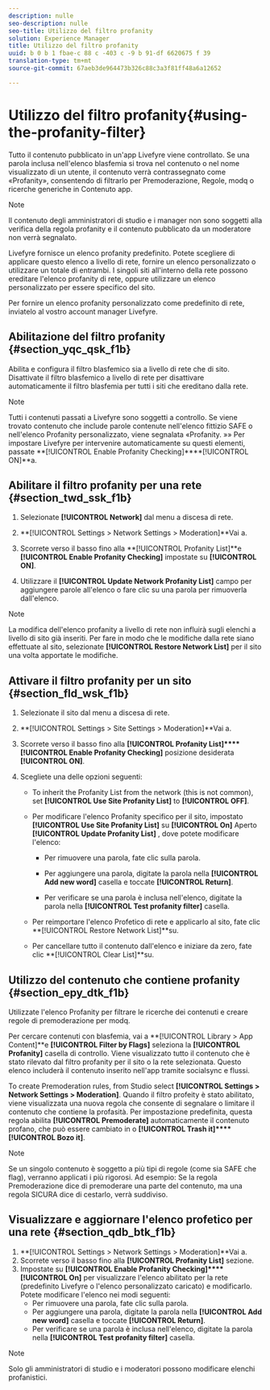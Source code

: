 ```yaml
---
description: nulle
seo-description: nulle
seo-title: Utilizzo del filtro profanity
solution: Experience Manager
title: Utilizzo del filtro profanity
uuid: b 0 b 1 fbae-c 88 c -403 c -9 b 91-df 6620675 f 39
translation-type: tm+mt
source-git-commit: 67aeb3de964473b326c88c3a3f81ff48a6a12652

---
```



# Utilizzo del filtro profanity{#using-the-profanity-filter}

Tutto il contenuto pubblicato in un'app Livefyre viene controllato. Se una parola inclusa nell'elenco blasfemia si trova nel contenuto o nel nome visualizzato di un utente, il contenuto verrà contrassegnato come «Profanity», consentendo di filtrarlo per Premoderazione, Regole, modq o ricerche generiche in Contenuto app.

>[!NOTE]
>
>Il contenuto degli amministratori di studio e i manager non sono soggetti alla verifica della regola profanity e il contenuto pubblicato da un moderatore non verrà segnalato.

Livefyre fornisce un elenco profanity predefinito. Potete scegliere di applicare questo elenco a livello di rete, fornire un elenco personalizzato o utilizzare un totale di entrambi. I singoli siti all'interno della rete possono ereditare l'elenco profanity di rete, oppure utilizzare un elenco personalizzato per essere specifico del sito.

Per fornire un elenco profanity personalizzato come predefinito di rete, inviatelo al vostro account manager Livefyre.

## Abilitazione del filtro profanity {#section_yqc_qsk_f1b}

Abilita e configura il filtro blasfemico sia a livello di rete che di sito. Disattivate il filtro blasfemico a livello di rete per disattivare automaticamente il filtro blasfemia per tutti i siti che ereditano dalla rete.

>[!NOTE]
>
>Tutti i contenuti passati a Livefyre sono soggetti a controllo. Se viene trovato contenuto che include parole contenute nell'elenco fittizio SAFE o nell'elenco Profanity personalizzato, viene segnalata «Profanity. »» Per impostare Livefyre per intervenire automaticamente su questi elementi, passate **[!UICONTROL Enable Profanity Checking]****[!UICONTROL ON]**a.

## Abilitare il filtro profanity per una rete {#section_twd_ssk_f1b}

1. Selezionate **[!UICONTROL Network]** dal menu a discesa di rete.
1. **[!UICONTROL Settings > Network Settings > Moderation]**Vai a.
1. Scorrete verso il basso fino alla **[!UICONTROL Profanity List]**e **[!UICONTROL Enable Profanity Checking]** impostate su **[!UICONTROL ON]**.

1. Utilizzare il **[!UICONTROL Update Network Profanity List]** campo per aggiungere parole all'elenco o fare clic su una parola per rimuoverla dall'elenco.

>[!NOTE]
>
>La modifica dell'elenco profanity a livello di rete non influirà sugli elenchi a livello di sito già inseriti. Per fare in modo che le modifiche dalla rete siano effettuate al sito, selezionate **[!UICONTROL Restore Network List]** per il sito una volta apportate le modifiche.

## Attivare il filtro profanity per un sito {#section_fld_wsk_f1b}

1. Selezionate il sito dal menu a discesa di rete.
1. **[!UICONTROL Settings > Site Settings > Moderation]**Vai a.
1. Scorrete verso il basso fino alla **[!UICONTROL Profanity List]****[!UICONTROL Enable Profanity Checking]** posizione desiderata **[!UICONTROL ON]**.

1. Scegliete una delle opzioni seguenti:

   * To inherit the Profanity List from the network (this is not common), set **[!UICONTROL Use Site Profanity List]** to **[!UICONTROL OFF]**.

   * Per modificare l'elenco Profanity specifico per il sito, impostato **[!UICONTROL Use Site Profanity List]** su **[!UICONTROL On]** Aperto **[!UICONTROL Update Profanity List]** , dove potete modificare l'elenco:

      * Per rimuovere una parola, fate clic sulla parola.
      * Per aggiungere una parola, digitate la parola nella **[!UICONTROL Add new word]** casella e toccate **[!UICONTROL Return]**.

      * Per verificare se una parola è inclusa nell'elenco, digitate la parola nella **[!UICONTROL Test profanity filter]** casella.
   * Per reimportare l'elenco Profetico di rete e applicarlo al sito, fate clic **[!UICONTROL Restore Network List]**su.
   * Per cancellare tutto il contenuto dall'elenco e iniziare da zero, fate clic **[!UICONTROL Clear List]**su.


## Utilizzo del contenuto che contiene profanity {#section_epy_dtk_f1b}

Utilizzate l'elenco Profanity per filtrare le ricerche dei contenuti e creare regole di premoderazione per modq.

Per cercare contenuti con blasfemia, vai a **[!UICONTROL Library > App Content]**e **[!UICONTROL Filter by Flags]** seleziona la **[!UICONTROL Profanity]** casella di controllo. Viene visualizzato tutto il contenuto che è stato rilevato dal filtro profanity per il sito o la rete selezionata. Questo elenco includerà il contenuto inserito nell'app tramite socialsync e flussi.

To create Premoderation rules, from Studio select **[!UICONTROL Settings > Network Settings > Moderation]**. Quando il filtro profeity è stato abilitato, viene visualizzata una nuova regola che consente di segnalare o limitare il contenuto che contiene la profasità. Per impostazione predefinita, questa regola abilita **[!UICONTROL Premoderate]** automaticamente il contenuto profano, che può essere cambiato in o **[!UICONTROL Trash it]****[!UICONTROL Bozo it]**.

>[!NOTE]
>
>Se un singolo contenuto è soggetto a più tipi di regole (come sia SAFE che flag), verranno applicati i più rigorosi. Ad esempio: Se la regola Premoderazione dice di premoderare una parte del contenuto, ma una regola SICURA dice di cestarlo, verrà suddiviso.

## Visualizzare e aggiornare l'elenco profetico per una rete {#section_qdb_btk_f1b}

1. **[!UICONTROL Settings > Network Settings > Moderation]**Vai a.
1. Scorrete verso il basso fino alla **[!UICONTROL Profanity List]** sezione.
1. Impostate su **[!UICONTROL Enable Profanity Checking]****[!UICONTROL On]** per visualizzare l'elenco abilitato per la rete (predefinito Livefyre o l'elenco personalizzato caricato) e modificarlo. Potete modificare l'elenco nei modi seguenti:
   * Per rimuovere una parola, fate clic sulla parola.
   * Per aggiungere una parola, digitate la parola nella **[!UICONTROL Add new word]** casella e toccate **[!UICONTROL Return]**.
   * Per verificare se una parola è inclusa nell'elenco, digitate la parola nella **[!UICONTROL Test profanity filter]** casella.

>[!NOTE]
>
>Solo gli amministratori di studio e i moderatori possono modificare elenchi profanistici.

